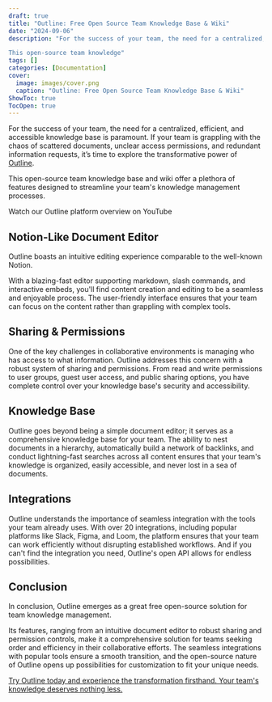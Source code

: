 ```yaml
---
draft: true
title: "Outline: Free Open Source Team Knowledge Base & Wiki"
date: "2024-09-06"
description: "For the success of your team, the need for a centralized, efficient, and accessible knowledge base is paramount. If your team is grappling with the chaos of scattered documents, unclear access permissions, and redundant information requests, it’s time to explore the transformative power of Outline.

This open-source team knowledge"
tags: []
categories: [Documentation]
cover:
  image: images/cover.png
  caption: "Outline: Free Open Source Team Knowledge Base & Wiki"
ShowToc: true
TocOpen: true
---
```



For the success of your team, the need for a centralized, efficient, and accessible knowledge base is paramount. If your team is grappling with the chaos of scattered documents, unclear access permissions, and redundant information requests, it’s time to explore the transformative power of [Outline](https://elest.io/open-source/outline?ref=blog.elest.io). 

This open\-source team knowledge base and wiki offer a plethora of features designed to streamline your team's knowledge management processes.



Watch our Outline platform overview on YouTube



## Notion\-Like Document Editor

Outline boasts an intuitive editing experience comparable to the well\-known Notion.

With a blazing\-fast editor supporting markdown, slash commands, and interactive embeds, you'll find content creation and editing to be a seamless and enjoyable process. The user\-friendly interface ensures that your team can focus on the content rather than grappling with complex tools.

## Sharing \& Permissions

One of the key challenges in collaborative environments is managing who has access to what information. Outline addresses this concern with a robust system of sharing and permissions. From read and write permissions to user groups, guest user access, and public sharing options, you have complete control over your knowledge base's security and accessibility.

## Knowledge Base

Outline goes beyond being a simple document editor; it serves as a comprehensive knowledge base for your team. The ability to nest documents in a hierarchy, automatically build a network of backlinks, and conduct lightning\-fast searches across all content ensures that your team's knowledge is organized, easily accessible, and never lost in a sea of documents.

## Integrations

Outline understands the importance of seamless integration with the tools your team already uses. With over 20 integrations, including popular platforms like Slack, Figma, and Loom, the platform ensures that your team can work efficiently without disrupting established workflows. And if you can't find the integration you need, Outline's open API allows for endless possibilities.

## Conclusion

In conclusion, Outline emerges as a great free open\-source solution for team knowledge management. 

Its features, ranging from an intuitive document editor to robust sharing and permission controls, make it a comprehensive solution for teams seeking order and efficiency in their collaborative efforts. The seamless integrations with popular tools ensure a smooth transition, and the open\-source nature of Outline opens up possibilities for customization to fit your unique needs. 

[Try Outline today and experience the transformation firsthand. Your team's knowledge deserves nothing less.](https://elest.io/open-source/outline?ref=blog.elest.io)



